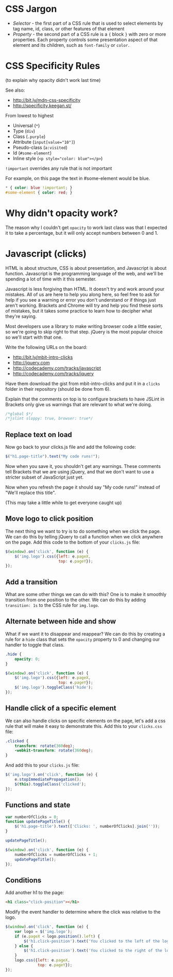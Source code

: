 # CSS Jargon

* *Selector* - the first part of a CSS rule that is used to select
  elements by tag name, id, class, or other features of that
  element
* *Property* - the second part of a CSS rule is a `{` block `}` with
  zero or more properties. Each property controls some presentation
  aspect of that element and its children, such as `font-family` or
  `color`.

# CSS Specificity Rules

(to explain why opacity didn't work last time)

See also:

* http://bit.ly/mdn-css-specificity
* http://specificity.keegan.st/

From lowest to highest

* Universal (`*`)
* Type (`div`)
* Class (`.purple`)
* Attribute (`input[value="10"]`)
* Pseudo-class (`a:visited`)
* Id (`#some-element`)
* Inline style (`<p style="color: blue"></p>`)

`!important` overrides any rule that is not important

For example, on this page the text in #some-element would be blue.

```css
* { color: blue !important; }
#some-element { color: red; }
```

# Why didn't opacity work?

The reason why I couldn't get `opacity` to work last class was that I
expected it to take a percentage, but it will only accept numbers
between 0 and 1.

# Javascript (clicks)

HTML is about structure, CSS is about presentation, and Javascript is
about function. Javascript is the programming language of the web, and
we'll be spending a lot of time with it this semester.

Javascript is less forgiving than HTML. It doesn't try and work around
your mistakes. All of us are here to help you along here, so
feel free to ask for help if you see a warning or error you don't
understand or if things just aren't working. Brackets and Chrome will 
try and help you find these sorts of mistakes, but it takes some practice
to learn how to decipher what they're saying.

Most developers use a library to make writing browser code a little
easier, so we're going to skip right to that step. jQuery is the most
popular choice so we'll start with that one.

Write the following URLs on the board:

* http://bit.ly/mbit-intro-clicks
* http://jquery.com
* http://codecademy.com/tracks/javascript
* http://codecademy.com/tracks/jquery

Have them download the gist from mbit-intro-clicks and put it in
a `clicks` folder in their repository (should be done from 6).

Explain that the comments on top is to configure brackets to have
JSLint in Brackets only give us warnings that are relevant to what
we're doing.

```javascript
/*global $*/
/*jslint sloppy: true, browser: true*/
```

## Replace text on load

Now go back to your clicks.js file and add the following code:
```javascript
$("h1.page-title").text("My code runs!");
```

Now when you save it, you shouldn't get any warnings. These comments
tell Brackets that we are using jQuery, and that we don't want to
use a stricter subset of JavaScript just yet.

Now when you refresh the page it should say "My code runs!"
instead of "We'll replace this title".

(This may take a little while to get everyone caught up)

## Move logo to click position

The next thing we want to try is to do something when we click the
page. We can do this by telling jQuery to call a function when
we click anywhere on the page. Add this code to the bottom of
your `clicks.js` file:

```javascript
$(window).on('click', function (e) {
    $('img.logo').css({left: e.pageX,
                       top: e.pageY});
});
```

## Add a transition

What are some other things we can do with this? One is to make it
smoothly transition from one position to the other. We can do this
by adding `transition: 1s` to the CSS rule for `img.logo`.

## Alternate between hide and show

What if we want it to disappear and reappear? We can do this by
creating a rule for a `hide` class that sets the `opacity` property to
0 and changing our handler to toggle that class.

```css
.hide {
    opacity: 0;
}
```

```javascript
$(window).on('click', function (e) {
    $('img.logo').css({left: e.pageX,
                       top: e.pageY});
    $('img.logo').toggleClass('hide');
});
```

## Handle click of a specific element

We can also handle clicks on specific elements on the page, let's add
a css rule that will make it easy to demonstrate this. Add this to
your `clicks.css` file:

```css
.clicked {
    transform: rotate(360deg);
    -webkit-transform: rotate(360deg);
}
```

And add this to your `clicks.js` file:

```javascript
$('img.logo').on('click', function (e) {
    e.stopImmediatePropagation();
    $(this).toggleClass('clicked');
});
```

## Functions and state

```javascript
var numberOfClicks = 0;
function updatePageTitle() {
    $('h1.page-title').text(['Clicks: ', numberOfClicks].join(''));
}

updatePageTitle();

$(window).on('click', function (e) {
    numberOfClicks = numberOfClicks + 1;
    updatePageTitle();
});
```

## Conditions

Add another h1 to the page:

```html
<h1 class="click-position"></h1>
```

Modify the event handler to determine where the click was relative to
the logo.

```javascript
$(window).on('click', function (e) {
    var logo = $('img.logo');
    if (e.pageX < logo.position().left) {
        $('h1.click-position').text('You clicked to the left of the logo');
    } else {
        $('h1.click-position').text('You clicked to the right of the logo');
    }
    logo.css({left: e.pageX,
              top: e.pageY});
});
```
